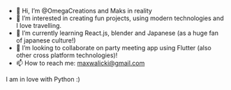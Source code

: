 - 👋 Hi, I’m @OmegaCreations and Maks in reality
- 👀 I’m interested in creating fun projects, using modern technologies and I love travelling.
- 🌱 I’m currently learning React.js, blender and Japanese (as a huge fan of japanese culture!)
- 💞️ I’m looking to collaborate on party meeting app using Flutter (also other cross platform technologies)!
- 📫 How to reach me: maxwalicki@gmail.com 

I am in love with Python :)

<!---
OmegaCreations/OmegaCreations is a ✨ special ✨ repository because its `README.md` (this file) appears on your GitHub profile.
You can click the Preview link to take a look at your changes.
--->
